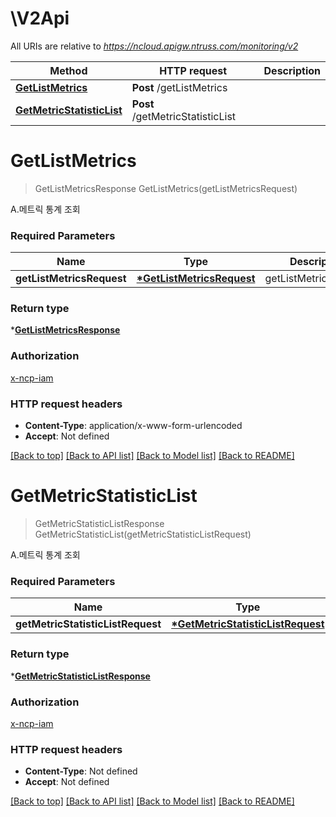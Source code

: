 # \V2Api

All URIs are relative to *https://ncloud.apigw.ntruss.com/monitoring/v2*

Method | HTTP request | Description
------------- | ------------- | -------------
[**GetListMetrics**](V2Api.md#GetListMetrics) | **Post** /getListMetrics | 
[**GetMetricStatisticList**](V2Api.md#GetMetricStatisticList) | **Post** /getMetricStatisticList | 


# **GetListMetrics**
> GetListMetricsResponse GetListMetrics(getListMetricsRequest)


A.메트릭 통계 조회

### Required Parameters

Name | Type | Description  | Notes
------------- | ------------- | ------------- | -------------
**getListMetricsRequest** | **[\*GetListMetricsRequest](GetListMetricsRequest.md)** | getListMetricsRequest | 

### Return type

*[**GetListMetricsResponse**](GetListMetricsResponse.md)

### Authorization

[x-ncp-iam](../README.md#x-ncp-iam)

### HTTP request headers

 - **Content-Type**: application/x-www-form-urlencoded
 - **Accept**: Not defined

[[Back to top]](#) [[Back to API list]](../README.md#documentation-for-api-endpoints) [[Back to Model list]](../README.md#documentation-for-models) [[Back to README]](../README.md)

# **GetMetricStatisticList**
> GetMetricStatisticListResponse GetMetricStatisticList(getMetricStatisticListRequest)


A.메트릭 통계 조회

### Required Parameters

Name | Type | Description  | Notes
------------- | ------------- | ------------- | -------------
**getMetricStatisticListRequest** | **[\*GetMetricStatisticListRequest](GetMetricStatisticListRequest.md)** | getMetricStatisticListRequest | 

### Return type

*[**GetMetricStatisticListResponse**](GetMetricStatisticListResponse.md)

### Authorization

[x-ncp-iam](../README.md#x-ncp-iam)

### HTTP request headers

 - **Content-Type**: Not defined
 - **Accept**: Not defined

[[Back to top]](#) [[Back to API list]](../README.md#documentation-for-api-endpoints) [[Back to Model list]](../README.md#documentation-for-models) [[Back to README]](../README.md)

